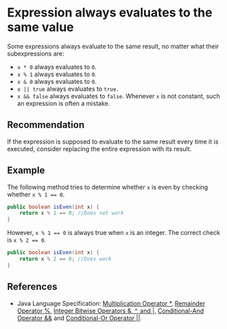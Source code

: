 # Expression always evaluates to the same value
Some expressions always evaluate to the same result, no matter what their subexpressions are:

* `x * 0` always evaluates to `0`.
* `x % 1` always evaluates to `0`.
* `x & 0` always evaluates to `0`.
* `x || true` always evaluates to `true`.
* `x && false` always evaluates to `false`.
Whenever `x` is not constant, such an expression is often a mistake.


## Recommendation
If the expression is supposed to evaluate to the same result every time it is executed, consider replacing the entire expression with its result.


## Example
The following method tries to determine whether `x` is even by checking whether `x % 1 == 0`.


```java
public boolean isEven(int x) {
	return x % 1 == 0; //Does not work
}

```
However, `x % 1 == 0` is always true when `x` is an integer. The correct check is `x % 2 == 0`.


```java
public boolean isEven(int x) {
    return x % 2 == 0; //Does work
}

```

## References
* Java Language Specification: [Multiplication Operator \*](https://docs.oracle.com/javase/specs/jls/se11/html/jls-15.html#jls-15.17.1), [Remainder Operator %](https://docs.oracle.com/javase/specs/jls/se11/html/jls-15.html#jls-15.17.3), [Integer Bitwise Operators &amp;, ^, and |](https://docs.oracle.com/javase/specs/jls/se11/html/jls-15.html#jls-15.22.1), [Conditional-And Operator &amp;&amp;](https://docs.oracle.com/javase/specs/jls/se11/html/jls-15.html#jls-15.23) and [Conditional-Or Operator ||](https://docs.oracle.com/javase/specs/jls/se11/html/jls-15.html#jls-15.24).
